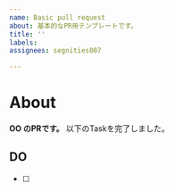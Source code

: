 ```yaml
---
name: Basic pull request
about: 基本的なPR用テンプレートです。
title: ''
labels:
assignees: segnities007

---
```


# About

**OO のPRです。**
以下のTaskを完了しました。

## DO

- [ ]

